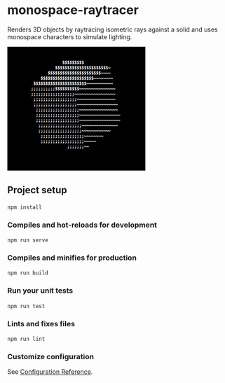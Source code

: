# monospace-raytracer

Renders 3D objects by raytracing isometric rays against a solid and uses monospace characters to simulate lighting.

![demo](https://github.com/peerhenry/monospace-raytracer/blob/master/image.png)

## Project setup
```
npm install
```

### Compiles and hot-reloads for development
```
npm run serve
```

### Compiles and minifies for production
```
npm run build
```

### Run your unit tests
```
npm run test
```

### Lints and fixes files
```
npm run lint
```

### Customize configuration
See [Configuration Reference](https://cli.vuejs.org/config/).
